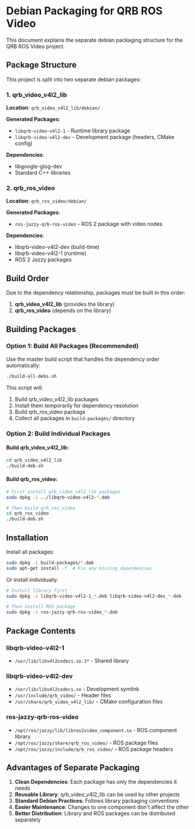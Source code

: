 # Debian Packaging for QRB ROS Video

This document explains the separate debian packaging structure for the QRB ROS Video project.

## Package Structure

This project is split into two separate debian packages:

### 1. qrb_video_v4l2_lib
**Location**: `qrb_video_v4l2_lib/debian/`

**Generated Packages**:
- `libqrb-video-v4l2-1` - Runtime library package
- `libqrb-video-v4l2-dev` - Development package (headers, CMake config)

**Dependencies**: 
- libgoogle-glog-dev
- Standard C++ libraries

### 2. qrb_ros_video  
**Location**: `qrb_ros_video/debian/`

**Generated Packages**:
- `ros-jazzy-qrb-ros-video` - ROS 2 package with video nodes

**Dependencies**:
- libqrb-video-v4l2-dev (build-time)
- libqrb-video-v4l2-1 (runtime)
- ROS 2 Jazzy packages

## Build Order

Due to the dependency relationship, packages must be built in this order:

1. **qrb_video_v4l2_lib** (provides the library)
2. **qrb_ros_video** (depends on the library)

## Building Packages

### Option 1: Build All Packages (Recommended)

Use the master build script that handles the dependency order automatically:

```bash
./build-all-debs.sh
```

This script will:
1. Build qrb_video_v4l2_lib packages
2. Install them temporarily for dependency resolution
3. Build qrb_ros_video package
4. Collect all packages in `build-packages/` directory

### Option 2: Build Individual Packages

#### Build qrb_video_v4l2_lib:
```bash
cd qrb_video_v4l2_lib
./build-deb.sh
```

#### Build qrb_ros_video:
```bash
# First install qrb_video_v4l2_lib packages
sudo dpkg -i ../libqrb-video-v4l2-*.deb

# Then build qrb_ros_video
cd qrb_ros_video  
./build-deb.sh
```

## Installation

Install all packages:
```bash
sudo dpkg -i build-packages/*.deb
sudo apt-get install -f  # Fix any missing dependencies
```

Or install individually:
```bash
# Install library first
sudo dpkg -i libqrb-video-v4l2-1_*.deb libqrb-video-v4l2-dev_*.deb

# Then install ROS package
sudo dpkg -i ros-jazzy-qrb-ros-video_*.deb
```

## Package Contents

### libqrb-video-v4l2-1
- `/usr/lib/libv4l2codecs.so.1*` - Shared library

### libqrb-video-v4l2-dev  
- `/usr/lib/libv4l2codecs.so` - Development symlink
- `/usr/include/qrb_video/` - Header files
- `/usr/share/qrb_video_v4l2_lib/` - CMake configuration files

### ros-jazzy-qrb-ros-video
- `/opt/ros/jazzy/lib/libros2video_component.so` - ROS component library
- `/opt/ros/jazzy/share/qrb_ros_video/` - ROS package files
- `/opt/ros/jazzy/include/qrb_ros_video/` - ROS package headers

## Advantages of Separate Packaging

1. **Clean Dependencies**: Each package has only the dependencies it needs
2. **Reusable Library**: qrb_video_v4l2_lib can be used by other projects
3. **Standard Debian Practices**: Follows library packaging conventions
4. **Easier Maintenance**: Changes to one component don't affect the other
5. **Better Distribution**: Library and ROS packages can be distributed separately